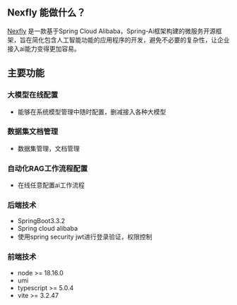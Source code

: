 ## Nexfly 能做什么？

[Nexfly](https://nexfly.cc/) 是一款基于Spring Cloud Alibaba，Spring-Ai框架构建的微服务开源框架，旨在简化包含人工智能功能的应用程序的开发，避免不必要的复杂性，让企业接入ai能力变得更加容易。


## 主要功能

### 大模型在线配置

- 能够在系统模型管理中随时配置，删减接入各种大模型

### 数据集文档管理

- 数据集管理，文档管理

### 自动化RAG工作流程配置

- 在线任意配置ai工作流程

### 后端技术
- SpringBoot3.3.2
- Spring cloud alibaba
- 使用spring security jwt进行登录验证，权限控制

### 前端技术
- node >= 18.16.0
- umi
- typescript >= 5.0.4
- vite >= 3.2.47